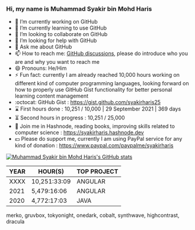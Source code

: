 ### Hi, my name is Muhammad Syakir bin Mohd Haris

- 🔭 I’m currently working on GitHub
- 🌱 I’m currently learning to use GitHub
- 👯 I’m looking to collaborate on GitHub
- 🤔 I’m looking for help with GitHub
- 💬 Ask me about GitHub
- 📫 How to reach me: [GitHub discussions](https://github.com/syakirharis25/syakirharis25/discussions), please do introduce who you are and why you want to reach me
- 😄 Pronouns: He/Him
- ⚡ Fun fact: currently I am already reached 10,000 hours working on different kind of computer programming languages, looking forward on how to properly use GitHub Gist functionality for better personal learning content management
- :octocat: GitHub Gist : https://gist.github.com/syakirharis25
- ⌛ First hours done : 10,251 / 10,000 | 29 September 2021 | 369 days
- ⏳ Second hours in progress : 10,251 / 25,000
- 📖 Join me in Hashnode, reading books, improving skills related to computer science : https://syakirharis.hashnode.dev
- 💵 Please do support me, currently I am using PayPal service for any kind of donation : https://www.paypal.com/paypalme/syakirharis

[![Muhammad Syakir bin Mohd Haris's GitHub stats](https://github-readme-stats.vercel.app/api?username=syakirharis25&show_icons=true&theme=tokyonight)](https://github.com/anuraghazra/github-readme-stats)

| YEAR  | HOUR(S)      | TOP PROJECT |
|-------|--------------|-------------|
| XXXX  | 10,251:33:09 | ANGULAR     |
| 2021  | 5,479:16:06  | ANGULAR     |
| 2020  | 4,772:17:03  | JAVA        |  

merko, gruvbox, tokyonight, onedark, cobalt, synthwave, highcontrast, dracula
